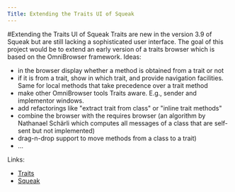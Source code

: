 ```yaml
---
Title: Extending the Traits UI of Squeak
---
```

#Extending the Traits UI of Squeak
Traits are new in the version 3.9 of Squeak but are still lacking a sophisticated user interface. The goal of this project would be to extend an early version of a traits browser which is based on the OmniBrowser framework. Ideas:


-  in the browser display whether a method is obtained from a trait or not
-  if it is from a trait, show in which trait, and provide navigation facilities. Same for local methods that take precedence over a trait method
-  make other OmniBrowser tools Traits aware. E.g., sender and implementor windows.
-  add refactorings like "extract trait from class" or "inline trait methods"
-  combine the browser with the requires browser (an algorithm by Nathanael Schärli which computes all messages of a class that are self-sent but not implemented)
-  drag-n-drop support to move methods from a class to a trait)
-  ...

Links:

-  [Traits](%base_url%/research/traits)
-  [Squeak](http://www.squeak.org)
